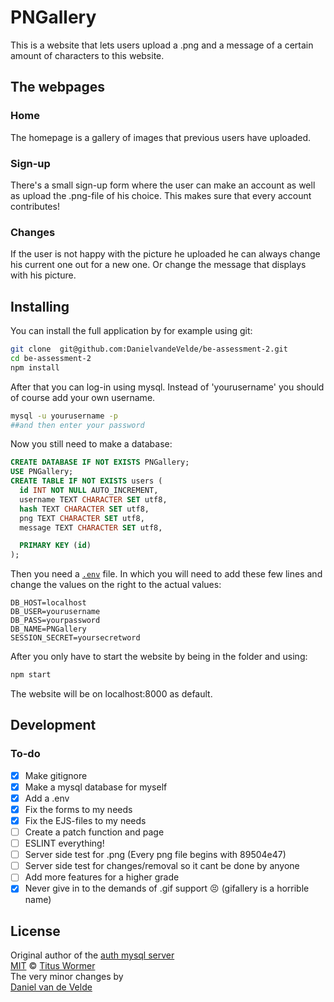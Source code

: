 # PNGallery

This is a website that lets users upload a .png and a message of a certain amount of characters to this website.

## The webpages
### Home
The homepage is a gallery of images that previous users have uploaded.

### Sign-up
There's a small sign-up form where the user can make an account as well as upload the .png-file of his choice. This makes sure that every account contributes!

### Changes   
If the user is not happy with the picture he uploaded he can always change his current one out for a new one. Or change the message that displays with his picture.

## Installing
You can install the full application by for example using git:
```bash
git clone  git@github.com:DanielvandeVelde/be-assessment-2.git
cd be-assessment-2
npm install
```
After that you can log-in using mysql. Instead of 'yourusername' you should of course add your own username.
```sh
mysql -u yourusername -p
##and then enter your password
```
Now you still need to make a database:
```SQL
CREATE DATABASE IF NOT EXISTS PNGallery;
USE PNGallery;
CREATE TABLE IF NOT EXISTS users (
  id INT NOT NULL AUTO_INCREMENT,
  username TEXT CHARACTER SET utf8,
  hash TEXT CHARACTER SET utf8,
  png TEXT CHARACTER SET utf8,
  message TEXT CHARACTER SET utf8,

  PRIMARY KEY (id)
);
```
Then you need a [`.env`][dotenv] file. In which you will need to add these few lines and change the values on the right to the actual values:  

```text
DB_HOST=localhost
DB_USER=yourusername
DB_PASS=yourpassword
DB_NAME=PNGallery
SESSION_SECRET=yoursecretword
```
After you only have to start the website by being in the folder and using:
```bash
npm start
```
The website will be on localhost:8000 as default.

## Development
### To-do
- [x] Make gitignore
- [x] Make a mysql database for myself
- [x] Add a .env
- [x] Fix the forms to my needs
- [x] Fix the EJS-files to my needs
- [ ] Create a patch function and page
- [ ] ESLINT everything!
- [ ] Server side test for .png (Every png file begins with 89504e47)
- [ ] Server side test for changes/removal so it cant be done by anyone
- [ ] Add more features for a higher grade
- [x] Never give in to the demands of .gif support :persevere: (gifallery is a horrible name)

## License
Original author of the [auth mysql server][original]  
[MIT][] © [Titus Wormer][author]   
The very minor changes by  
[Daniel van de Velde][co-author]  

[dotenv]: https:/www.npmjs.com/package/dotenv
[original]:https://github.com/cmda-be/course-17-18/tree/master/examples/auth-server
[mit]: https://opensource.org/licenses/MIT
[author]: http://wooorm.com
[co-author]: http://DanielvandeVelde.nl
